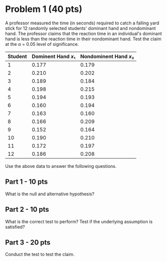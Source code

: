 # Problem 1 (40 pts)

A professor measured the time (in seconds) required to catch a falling yard stick for 12 randomly selected students' dominant hand and nondominant hand. The professor claims that the reaction time in an individual's dominant hand is less than the reaction time in their nondominant hand. Test the claim at the $\alpha$ = 0.05 level of significance.

| Student | Dominent Hand $x₁$ | Nondominent Hand $x₂$ |
|------- |------------------ |--------------------- |
| 1       | 0.177              | 0.179                 |
| 2       | 0.210              | 0.202                 |
| 3       | 0.189              | 0.184                 |
| 4       | 0.198              | 0.215                 |
| 5       | 0.194              | 0.193                 |
| 6       | 0.160              | 0.194                 |
| 7       | 0.163              | 0.160                 |
| 8       | 0.166              | 0.209                 |
| 9       | 0.152              | 0.164                 |
| 10      | 0.190              | 0.210                 |
| 11      | 0.172              | 0.197                 |
| 12      | 0.186              | 0.208                 |

Use the above data to answer the following questions.


## Part 1 - 10 pts

What is the null and alternative hypothesis?


## Part 2 - 10 pts

What is the correct test to perform? Test if the underlying assumption is satisfied?


## Part 3 - 20 pts

Conduct the test to test the claim.
